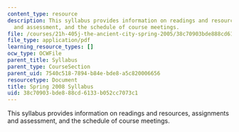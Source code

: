 ```yaml
---
content_type: resource
description: This syllabus provides information on readings and resources, assignments
  and assessment, and the schedule of course meetings.
file: /courses/21h-405j-the-ancient-city-spring-2005/38c70903bde888cd6133b052cc7073c1_MIT21H_405Js05_sylls08.pdf
file_type: application/pdf
learning_resource_types: []
ocw_type: OCWFile
parent_title: Syllabus
parent_type: CourseSection
parent_uid: 7540c518-7894-b84e-bde8-a5c820006656
resourcetype: Document
title: Spring 2008 Syllabus
uid: 38c70903-bde8-88cd-6133-b052cc7073c1
---
```

This syllabus provides information on readings and resources, assignments and assessment, and the schedule of course meetings.

